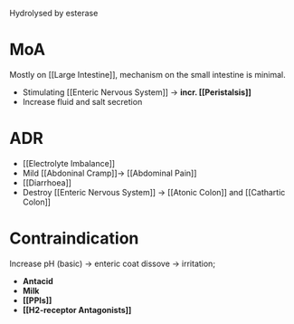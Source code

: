 Hydrolysed by esterase

# MoA
Mostly on [[Large Intestine]], mechanism on the small intestine is minimal.
- Stimulating [[Enteric Nervous System]] -> **incr. [[Peristalsis]]**
- Increase fluid and salt secretion

# ADR
- [[Electrolyte Imbalance]]
- Mild [[Abdoninal Cramp]]-> [[Abdominal Pain]]
- [[Diarrhoea]]
- Destroy [[Enteric Nervous System]] -> [[Atonic Colon]] and [[Cathartic Colon]]

# Contraindication
Increase pH (basic) -> enteric coat dissove -> irritation;
- **Antacid**
- **Milk**
- **[[PPIs]]**
- **[[H2-receptor Antagonists]]**